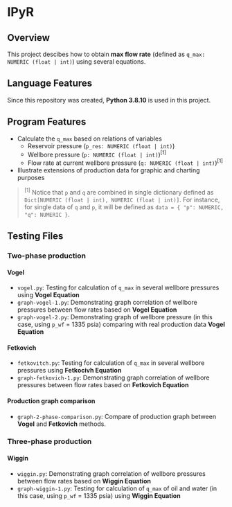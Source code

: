 # IPyR

## Overview
This project descibes how to obtain **max flow rate** (defined as `q_max: NUMERIC (float | int)`) using several equations.

## Language Features
Since this repository was created, **Python 3.8.10** is used in this project.

## Program Features
- Calculate the `q_max` based on relations of variables
    - Reservoir pressure (`p_res: NUMERIC (float | int)`)
    - Wellbore pressure (`p: NUMERIC (float | int)`)<sup>[1]</sup>
    - Flow rate at current wellbore pressure (`q: NUMERIC (float | int)`)<sup>[1]</sup>
- Illustrate extensions of production data for graphic and charting purposes
    
> <sup>[1]</sup> Notice that `p` and `q` are combined in single dictionary defined as `Dict[NUMERIC (float | int), NUMERIC (float | int)]`. For instance, for single data of `q` and `p`, it will be defined as `data = { "p": NUMERIC, "q": NUMERIC }`.

## Testing Files
### Two-phase production
#### Vogel
- `vogel.py`: Testing for calculation of `q_max` in several wellbore pressures using **Vogel Equation**
- `graph-vogel-1.py`: Demonstrating graph correlation of wellbore pressures between flow rates based on **Vogel Equation**
- `graph-vogel-2.py`: Demonstrating graph of wellbore pressure (in this case, using `p_wf` = 1335 psia) comparing with real production data **Vogel Equation**

#### Fetkovich
- `fetkovitch.py`: Testing for calculation of `q_max` in several wellbore pressures using **Fetkocivh Equation**
- `graph-fetkovich-1.py`: Demonstrating graph correlation of wellbore pressures between flow rates based on  **Fetkovich Equation**

#### Production graph comparison
- `graph-2-phase-comparison.py`: Compare of production graph between **Vogel** and **Fetkovich** methods.

### Three-phase production
#### Wiggin
- `wiggin.py`: Demonstrating graph correlation of wellbore pressures between flow rates based on **Wiggin Equation**
- `graph-wiggin-1.py`: Testing for calculation of `q_max` of oil and water (in this case, using `p_wf` = 1335 psia) using **Wiggin Equation**
